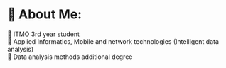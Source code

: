 # 💫 About Me:
🌱 ITMO 3rd year student<br>📌 Applied Informatics, Mobile and network technologies (Intelligent data analysis) <br>🧷 Data analysis methods additional degree <br> 

